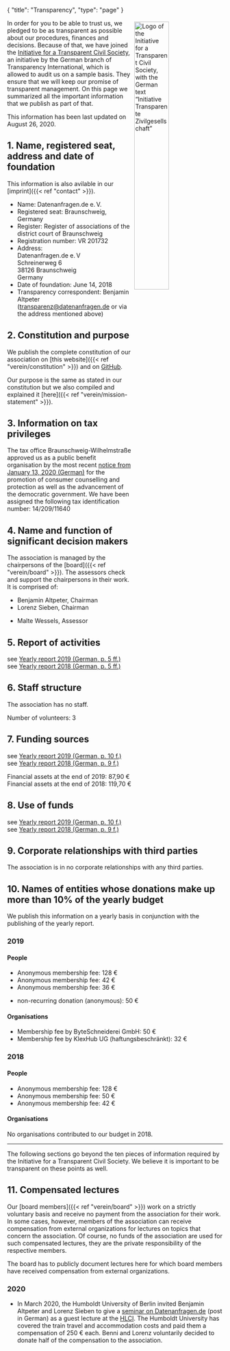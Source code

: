 {
    "title": "Transparency",
    "type": "page"
}

<a href="https://www.transparency.de/mitmachen/initiative-transparente-zivilgesellschaft/" class="no-link-decoration"><img src="/img/logo-itz.svg" style="float: right; width: 40%; min-width: 200px; padding: 5px;" alt="Logo of the Initiative for a Transparent Civil Society, with the German text “Initiative Transparente Zivilgesellschaft”"></a>

In order for you to be able to trust us, we pledged to be as transparent as possible about our procedures, finances and decisions. Because of that, we have joined the [Initiative for a Transparent Civil Society](https://www.transparency.de/mitmachen/initiative-transparente-zivilgesellschaft/), an initiative by the German branch of Transparency International, which is allowed to audit us on a sample basis. They ensure that we will keep our promise of transparent management. On this page we summarized all the important information that we publish as part of that.

This information has been last updated on August 26, 2020.

## 1. Name, registered seat, address and date of foundation

This information is also avilable in our [imprint]({{< ref "contact" >}}).

 - Name: Datenanfragen.de e.&thinsp;V.
 - Registered seat: Braunschweig, Germany
 - Register: Register of associations of the district court of Braunschweig
 - Registration number: VR 201732
 - Address:  
   Datenanfragen.de e.&thinsp;V  
   Schreinerweg 6  
   38126 Braunschweig  
   Germany  
 - Date of foundation: June 14, 2018
 - Transparency correspondent: Benjamin Altpeter ([transparenz@datenanfragen.de](mailto:transparenz@datenanfragen.de) or via the address mentioned above)

## 2. Constitution and purpose

We publish the complete constitution of our association on [this website]({{< ref "verein/constitution" >}}) and on [GitHub](https://github.com/datenanfragen/verein/blob/master/satzung.md).

Our purpose is the same as stated in our constitution but we also compiled and explained it [here]({{< ref "verein/mission-statement" >}}).  

## 3. Information on tax privileges

The tax office Braunschweig-Wilhelmstraße approved us as a public benefit organisation by the most recent [notice from January 13, 2020 (German)](https://static.dacdn.de/docs/freistellungsbescheid_2020-01-13.pdf) for the promotion of consumer counselling and protection as well as the advancement of the democratic government. We have been assigned the following tax identification number: 14/209/11640

## 4. Name and function of significant decision makers

The association is managed by the chairpersons of the [board]({{< ref "verein/board" >}}). The assessors check and support the chairpersons in their work. It is comprised of:

- Benjamin Altpeter, Chairman
- Lorenz Sieben, Chairman

<!-- -->

- Malte Wessels, Assessor

## 5. Report of activities

see [Yearly report 2019 (German, p. 5 ff.)](https://static.dacdn.de/docs/bericht-2019.pdf#page=5)  
see [Yearly report 2018 (German, p. 5 ff.)](https://static.dacdn.de/docs/bericht-2018.pdf#page=5)

## 6. Staff structure

The association has no staff.

Number of volunteers: 3

## 7. Funding sources

see [Yearly report 2019 (German, p. 10 f.)](https://static.dacdn.de/docs/bericht-2019.pdf#page=10)  
see [Yearly report 2018 (German, p. 9 f.)](https://static.dacdn.de/docs/bericht-2018.pdf#page=9)

Financial assets at the end of 2019: 87,90 €  
Financial assets at the end of 2018: 119,70 €

## 8. Use of funds

see [Yearly report 2019 (German, p. 10 f.)](https://static.dacdn.de/docs/bericht-2019.pdf#page=10)  
see [Yearly report 2018 (German, p. 9 f.)](https://static.dacdn.de/docs/bericht-2018.pdf#page=9)

## 9. Corporate relationships with third parties 

The association is in no corporate relationships with any third parties.

## 10. Names of entities whose donations make up more than 10% of the yearly budget

We publish this information on a yearly basis in conjunction with the publishing of the yearly report.

### 2019

#### People

- Anonymous membership fee: 128 €
- Anonymous membership fee: 42 €
- Anonymous membership fee: 36 €

<!-- Split the two lists. Without this comment they would end up as one list with stupidly large spacing in-between items. -->

- non-recurring donation (anonymous): 50 €

#### Organisations

- Membership fee by ByteSchneiderei GmbH: 50 €
- Membership fee by KlexHub UG (haftungsbeschränkt): 32 €

### 2018

#### People

- Anonymous membership fee: 128 €
- Anonymous membership fee: 50 €
- Anonymous membership fee: 42 € 

#### Organisations

No organisations contributed to our budget in 2018.

---

The following sections go beyond the ten pieces of information required by the Initiative for a Transparent Civil Society. We believe it is important to be transparent on these points as well.

## 11. Compensated lectures

Our [board members]({{< ref "verein/board" >}}) work on a strictly voluntary basis and receive no payment from the association for their work. In some cases, however, members of the association can receive compensation from external organizations for lectures on topics that concern the association. Of course, no funds of the association are used for such compensated lectures, they are the private responsibility of the respective members.

The board has to publicly document lectures here for which board members have received compensation from external organizations.

### 2020

* In March 2020, the Humboldt University of Berlin invited Benjamin Altpeter and Lorenz Sieben to give a [seminar on Datenanfragen.de](https://www.datenanfragen.de/verein/event/hlci-berlin-2020/) (post in German) as a guest lecture at the [HLCI](http://www.hlci.de/). The Humboldt University has covered the train travel and accommodation costs and paid them a compensation of 250&nbsp;€ each. Benni and Lorenz voluntarily decided to donate half of the compensation to the association.
